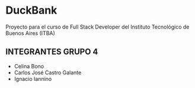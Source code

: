 
# DuckBank
Proyecto para el curso de Full Stack Developer del Instituto Tecnológico de Buenos Aires (ITBA)

## INTEGRANTES GRUPO 4
- Celina Bono
- Carlos José Castro Galante
- Ignacio Iannino
